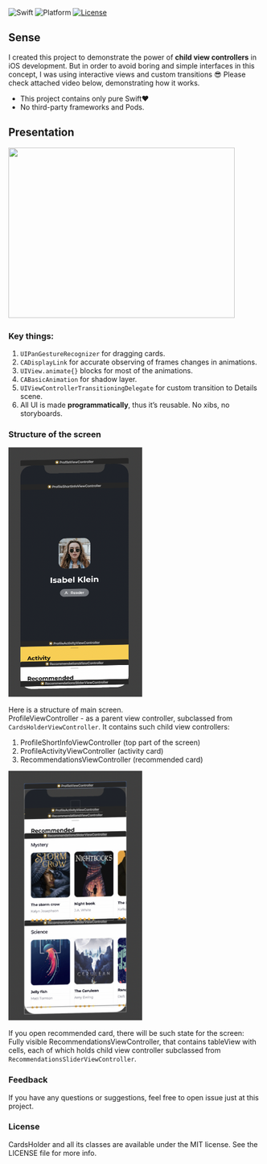 ![Swift](https://img.shields.io/badge/Swift-5.0-orange.svg)
![Platform](https://img.shields.io/badge/platform-iOS-lightgrey.svg)
[![License](https://img.shields.io/badge/license-mit-blue.svg)](https://doge.mit-license.org)

## Sense
I created this project to demonstrate the power of **child view controllers** in iOS development. But in order to avoid boring and simple interfaces in this concept, I was using interactive views and custom transitions 😎
Please check attached video below, demonstrating how it works.

* This project contains only pure Swift❤️
* No third-party frameworks and Pods.

## Presentation
<p align="left">
<img src="https://github.com/Kharauzov/CardsHolder/blob/master/VisualFiles/cards_holder.gif" width="450px" height="338px"/>
</p>

### Key things:

1. `UIPanGestureRecognizer` for dragging cards.
2. `CADisplayLink` for accurate observing of frames changes in animations.
3. `UIView.animate{}` blocks for most of the animations.
4. `CABasicAnimation` for shadow layer.
5. `UIViewControllerTransitioningDelegate` for custom transition to Details scene.
6. All UI is made **programmatically**, thus it’s reusable. No xibs, no storyboards.

### Structure of the screen

<p align="left">
<img src="https://github.com/Kharauzov/CardsHolder/blob/master/VisualFiles/screen1.png" width="266px" height="495px"/>
</p>

Here is a structure of main screen.<br/>
ProfileViewController - as a parent view controller, subclassed from `CardsHolderViewController`. It contains such child view controllers:<br/>

1. ProfileShortInfoViewController (top part of the screen)
2. ProfileActivityViewController (activity card)
3. RecommendationsViewController (recommended card)

<p align="left">
<img src="https://github.com/Kharauzov/CardsHolder/blob/master/VisualFiles/screen2.png" width="266px" height="495px"/>
</p>

If you open recommended card, there will be such state for the screen:<br/>
Fully visible RecommendationsViewController, that contains tableView with cells, each of which holds child view controller subclassed from `RecommendationsSliderViewController`.


### Feedback
If you have any questions or suggestions, feel free to open issue just at this project.

### License
CardsHolder and all its classes are available under the MIT license. See the LICENSE file for more info.
